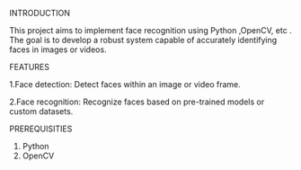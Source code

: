 INTRODUCTION 

This project aims to implement face recognition using  Python ,OpenCV, etc .
The goal is to develop a robust system capable of accurately identifying faces in images or videos.

FEATURES

 1.Face detection: Detect faces within an image or video frame.

 2.Face recognition: Recognize faces based on pre-trained models or custom datasets.

 PREREQUISITIES

1. Python
2. OpenCV
